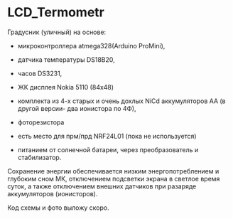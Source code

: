 # LCD_Termometr

Градусник (уличный) на основе:

* микроконтроллера atmega328(Arduino ProMini),

* датчика температуры DS18B20,

* часов DS3231,

* ЖК дисплея Nokia 5110 (84х48)

* комплекта из 4-х старых и очень дохлых NiCd аккумуляторов АА (в другой версии- два ионистора по 4Ф),

* фоторезистора

* есть место для прм/прд NRF24L01 (пока не используется)

* питанием от солнечной батареи, через преобразователь и стабилизатор.


Сохранение энергии обеспечивается низким энергопотреблением и глубоким сном МК, отключением подсветки экрана в светлое время суток, а также отключением внешних датчиков при разаряде аккумуляторов (ионисторов).

Код схемы и фото выложу скоро.
